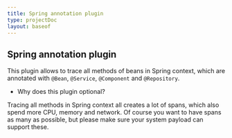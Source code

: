 ```yaml
---
title: Spring annotation plugin
type: projectDoc
layout: baseof
---
```

## Spring annotation plugin
This plugin allows to trace all methods of beans in Spring context, which are annotated with
`@Bean`, `@Service`, `@Component` and `@Repository`.

- Why does this plugin optional?  

Tracing all methods in Spring context all creates a lot of spans, which also spend more CPU, memory and network.
Of course you want to have spans as many as possible, but please make sure your system payload can support these.
